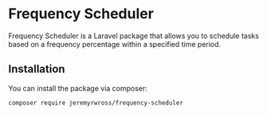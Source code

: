 # Frequency Scheduler

Frequency Scheduler is a Laravel package that allows you to schedule tasks based on a frequency percentage within a specified time period.

## Installation

You can install the package via composer:
```bash
composer require jeremyrwross/frequency-scheduler
```
